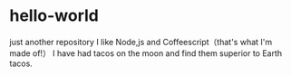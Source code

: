 # hello-world
just another repository
I like Node,js and Coffeescript（that's what I'm made of!）
I  have had tacos on the moon and find them superior to Earth tacos.
